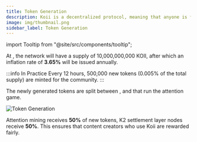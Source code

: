 ```yaml
---
title: Token Generation
description: Koii is a decentralized protocol, meaning that anyone is free to fork the code and build their own version for a specific purpose.
image: img/thumbnail.png
sidebar_label: Token Generation
---
```


import Tooltip from "@site/src/components/tooltip";

At <Tooltip text='Mainnet launch'/>, the network will have a supply of 10,000,000,000 KOII, after which an inflation rate of **3.65%** will be issued annually.

:::info In Practice
Every 12 hours, 500,000 new tokens (0.005% of the total supply) are minted for the community.
:::

The newly generated tokens are split between <Tooltip text='Attention Mining'/>, <Tooltip text='K2 Validators'/> and <Tooltip text='Task Nodes'/> that run the attention game.

![Token Generation](/img/koii/tokenomics/token-generation.svg)

Attention mining receives **50%** of new tokens, K2 settlement layer nodes receive **50%**. This ensures that content creators who use Koii are rewarded fairly.

